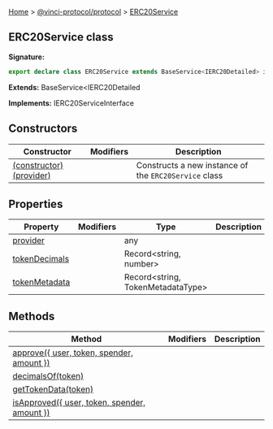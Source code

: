 [Home](./index.md) &gt; [@vinci-protocol/protocol](./protocol.md) &gt; [ERC20Service](./protocol.erc20service.md)

## ERC20Service class

<b>Signature:</b>

```typescript
export declare class ERC20Service extends BaseService<IERC20Detailed> implements IERC20ServiceInterface
```

<b>Extends:</b> BaseService&lt;IERC20Detailed

<b>Implements:</b> IERC20ServiceInterface

## Constructors

| Constructor                                                         | Modifiers | Description                                                      |
| ------------------------------------------------------------------- | --------- | ---------------------------------------------------------------- |
| [(constructor)(provider)](./protocol.erc20service._constructor_.md) |           | Constructs a new instance of the <code>ERC20Service</code> class |

## Properties

| Property                                                  | Modifiers | Type                                    | Description |
| --------------------------------------------------------- | --------- | --------------------------------------- | ----------- |
| [provider](./protocol.erc20service.provider.md)           |           | any                                     |             |
| [tokenDecimals](./protocol.erc20service.tokendecimals.md) |           | Record&lt;string, number&gt;            |             |
| [tokenMetadata](./protocol.erc20service.tokenmetadata.md) |           | Record&lt;string, TokenMetadataType&gt; |             |

## Methods

| Method                                                                                | Modifiers | Description |
| ------------------------------------------------------------------------------------- | --------- | ----------- |
| [approve({ user, token, spender, amount })](./protocol.erc20service.approve.md)       |           |             |
| [decimalsOf(token)](./protocol.erc20service.decimalsof.md)                            |           |             |
| [getTokenData(token)](./protocol.erc20service.gettokendata.md)                        |           |             |
| [isApproved({ user, token, spender, amount })](./protocol.erc20service.isapproved.md) |           |             |

